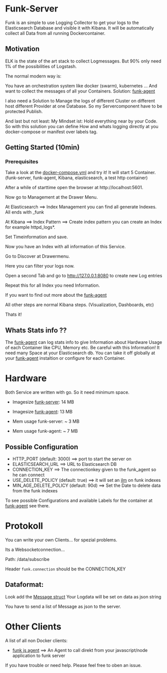 # Funk-Server


Funk is an simple to use Logging Collector to get your logs to the Elasticsearch Database and visible it with Kibana.
It will be automatically collect all Data from all running Dockercontainer. 

## Motivation

ELK is the state of the art stack to collect Logmessages. 
But 90% only need 1% of the possibilities of Logstash.

The normal modern way is: 

You have an orchestration system like docker (swarm), kubernetes ...
And want to collect the messages of all your Containers. Solution: [funk-agent](https://github.com/fasibio/funk_agent)

I also need a Solution to Manage the logs of different Cluster on different host different Provider at one Database. 
So my Servercomponent have to be protected Publish. 

And last but not least: 
My Mindset ist: 
Hold everything near by your Code. 
So with this solution you can define How and whats logging directly at you docker-compose or manifest over labels tag.

## Getting Started (10min)

### Prerequisites

Take a look at the [docker-compose.yml](./example/docker-compose.yml) and try it!
It will start 5 Container.(funk-server, funk-agent, Kibana, elasticsearch, a test http container) 

After a while of starttime open the browser at http://localhost:5601.

Now go to Management at the Drawer Menu. 

At Elasticsearch ==> Index Management you can find all generate Indexes. All ends with _funk

At Kibana ==> Index Pattern ==> Create index pattern you can create an Index for example httpd_logs*. 

Set Timeinformation and save. 

Now you have an Index with all information of this Service. 

Go to Discover at Drawermenu. 

Here you can filter your logs now. 

Open a second Tab and go to http://127.0.0.1:8080 to create new Log entries

Repeat this for all Index you need Information. 



If you want to find out more about the [funk-agent](https://github.com/fasibio/funk_agent)

All other steps are normal Kibana steps. (Visualization, Dashboards, etc)


Thats it! 

## Whats Stats info ?? 
The [funk-agent](https://github.com/fasibio/funk_agent) can log stats info to give Information about Hardware Usage of each Container like CPU, Memory etc. 
Be careful with this Information! It need many Space at your Elasticsearch db. You can take it off globally at your [funk-agent](https://github.com/fasibio/funk_agent) instaltion or configure for each Container.
 
# Hardware 
Both Service are written with go. 
So it need minimum space. 
- Imagesize [funk-server](https://hub.docker.com/r/fasibio/funk_server): 14 MB

- Imagesize [funk-agent](https://hub.docker.com/r/fasibio/funk_agent/tags): 13 MB

- Mem usage funk-server: ~ 3 MB

- Mem usage funk-agent: ~ 7 MB


## Possible Configuration

 - HTTP_PORT (default: 3000) ==> port to start the server on
 - ELASTICSEARCH_URL ==> URL to Elasticsearch DB
 - CONNECTION_KEY ==> The connectionkey given to the funk_agent so he can connect
 - USE_DELETE_POLICY (default: true) ==>  it will set an [ilm](https://www.elastic.co/guide/en/elasticsearch/reference/current/getting-started-index-lifecycle-management.html) on funk indexes
 - MIN_AGE_DELETE_POLICY (default: 90d) ==> Set the Date to delete data from the funk indexes


To see possible Configurations and available Labels for the container at [funk-agent](https://github.com/fasibio/funk_agent) see there. 


# Protokoll

You can write your own Clients... for spezial problems. 

Its a Websocketconnection...

Path: /data/subscribe

Header ```funk.connection``` should be the CONNECTION_KEY

## Dataformat: 
Look add the [Message struct](./types.go)
Your Logdata will be set on data as json string

You have to send a list of Message as json to the server. 



# Other Clients

A list of all non Docker clients: 
- [funk js agent](https://github.com/fasibio/funk-js-agent) ==> An Agent to call direkt from your javascript/node application to funk server


If you have trouble or need help. Please feel free to oben an issue. 